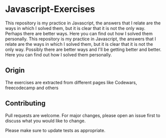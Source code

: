 # Javascript-Exercises
This repository is my practice in Javascript, the answers that I relate are the ways in which I solved them, but it is clear that it is not the only way. Perhaps there are better ways. Here you can find out how I solved them personally.
This repository is my practice in Javascript, the answers that I relate are the ways in which I solved them, but it is clear that it is not the only way. Possibly there are better ways and I'll be getting better and better. Here you can find out how I solved them personally.
## Origin
The exercises are extracted from different pages like Codewars, freecodecamp and others
## Contributing
Pull requests are welcome. For major changes, please open an issue first to discuss what you would like to change.

Please make sure to update tests as appropriate.
